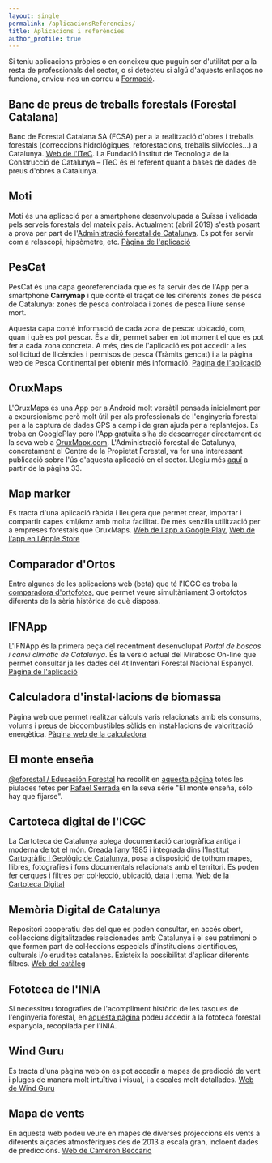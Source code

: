 ```yaml
---
layout: single
permalink: /aplicacionsReferencies/
title: Aplicacions i referències
author_profile: true
---
```


Si teniu aplicacions pròpies o en coneixeu que puguin ser d'utilitat per a la resta de professionals del sector, o si detecteu si algú d'aquests enllaços no funciona, envieu-nos un correu a [Formació](mailto:formacio@cefc.cat).

## Banc de preus de treballs forestals (Forestal Catalana)
Banc de Forestal Catalana SA (FCSA) per a la realització d'obres i treballs forestals (correccions hidrológiques, reforestacions, treballs silvícoles...) a Catalunya. [Web de l'ITeC](https://itec.cat/banc/default.aspx?IdFie=1280&IdAnalytics=1900838&TipusAnalitics=Entitat&Ori=I&text=). La Fundació Institut de Tecnologia de la Construcció de Catalunya – ITeC és el referent quant a bases de dades de preus d'obres a Catalunya.

## Moti
Moti és una aplicació per a smartphone desenvolupada a Suïssa i validada pels serveis forestals del mateix pais. Actualment (abril 2019) s'està posant a prova per part de l'[Administració forestal de Catalunya](http://cpf.gencat.cat/web/.content/or_organismes/or04_centre_propietat_forestal/06-Publicacions/revista_silvicultura/numeros_publicats/documents/0080_Articles/A3_MOTI.pdf). Es pot fer servir com a relascopi, hipsòmetre, etc. [Pàgina de l'aplicació](http://moti.ch/)

## PesCat
PesCat és una capa georeferenciada que es fa servir des de l'App per a smartphone **Carrymap** i que conté el traçat de les diferents zones de pesca de Catalunya: zones de pesca controlada i zones de pesca lliure sense mort. 

Aquesta capa conté informació de cada zona de pesca: ubicació, com, quan i què es pot pescar. És a dir, permet saber en tot moment el que es pot fer a cada zona concreta. A més, des de l'aplicació es pot accedir a les sol·licitud de llicències i permisos de pesca (Tràmits gencat) i a la pàgina web de Pesca Continental per obtenir més informació.  [Pàgina de l'aplicació](http://agricultura.gencat.cat/ca/ambits/medi-natural/pesca-continental/app-pescat/index.html)

## OruxMaps
L'OruxMaps és una App per a Android molt versàtil pensada inicialment per a excursionisme però molt útil per als professionals de l'enginyeria forestal per a la captura de dades GPS a camp i de gran ajuda per a replantejos. Es troba en GooglePlay però l'App gratuïta s'ha de descarregar directament de la seva web a [OruxMapx.com](https://www.oruxmaps.com/cs/es/). L'Administració forestal de Catalunya, concretament el Centre de la Propietat Forestal, va fer una interessant publicació sobre l'ús d'aquesta aplicació en el sector. Llegiu més [aquí](http://cpf.gencat.cat/web/.content/or_organismes/or04_centre_propietat_forestal/06-Publicacions/revista_silvicultura/numeros_publicats/documents/Silvicultura_77_web.pdf) a partir de la pàgina 33.

## Map marker
Es tracta d'una aplicació ràpida i lleugera que permet crear, importar i compartir capes kml/kmz amb molta facilitat. De més senzilla utilització per a empreses forestals que OruxMaps. [Web de l'app a Google Play.](https://play.google.com/store/apps/details?id=com.exlyo.mapmarker&hl=es) [Web de l'app en l'Apple Store](https://apps.apple.com/us/app/map-marker-places-organizer/id1287281807)

## Comparador d'Ortos
Entre algunes de les aplicacions web (beta) que té l'ICGC es troba la [comparadora d'ortofotos](http://betaportal.icgc.cat/canurb/cathistoric.html), que permet veure simultàniament 3 ortofotos diferents de la sèria històrica de què disposa.

## IFNApp
L'IFNApp és la primera peça del recentment desenvolupat *Portal de boscos i canvi climàtic de Catalunya*. És la versió actual del Mirabosc On-line que permet consultar ja les dades del 4t Inventari Forestal Nacional Espanyol. [Pàgina de l'aplicació](https://laboratoriforestal.creaf.uab.cat/nfi_app/)

## Calculadora d'instal·lacions de biomassa
Pàgina web que permet realitzar càlculs varis relacionats amb els consums, volums i preus de biocombustibles sòlids en instal·lacions de valorització energètica. [Pàgina web de la calculadora](http://www.serveistecnicsenerfust.com/es/calculadora-segun-combustible.html)

## El monte enseña
[@eforestal / Educación Forestal](https://twitter.com/eforestal) ha recollit en [aquesta pàgina](http://almazcara.forestry.es/2017/12/el-monte-ensena-solo-hay-que-fijarse.html) totes les piulades fetes per [Rafael Serrada](https://twitter.com/RafaelSerrada1) en la seva sèrie "El monte enseña, sólo hay que fijarse". 

## Cartoteca digital de l'ICGC
La Cartoteca de Catalunya aplega documentació cartogràfica antiga i moderna de tot el món. Creada l’any 1985 i integrada dins l’[Institut Cartogràfic i Geològic de Catalunya](https://icgc.cat/), posa a disposició de tothom mapes, llibres, fotografies i fons documentals relacionats amb el territori. Es poden fer cerques i filtres per col·lecció, ubicació, data i tema. [Web de la Cartoteca Digital](https://cartotecadigital.icgc.cat/digital/search/)

## Memòria Digital de Catalunya
Repositori cooperatiu des del que es poden consultar, en accés obert, col·leccions digitalitzades relacionades amb Catalunya i el seu patrimoni o que formen part de col·leccions especials d'institucions científiques, culturals i/o erudites catalanes. Existeix la possibilitat d'aplicar diferents filtres. [Web del catàleg](http://mdc.csuc.cat/cdm/search/)

## Fototeca de l'INIA
Si necessiteu fotografies de l'acompliment històric de les tasques de l'enginyeria forestal, en [aquesta pàgina](http://rdm.inia.es/es/dataset/fototeca) podeu accedir a la fototeca forestal espanyola, recopilada per l'INIA.

## Wind Guru
Es tracta d'una pàgina web on es pot accedir a mapes de predicció de vent i pluges de manera molt intuïtiva i visual, i a escales molt detallades. [Web de Wind Guru](https://www.windguru.cz/)

## Mapa de vents
En aquesta web podeu veure en mapes de diverses projeccions els vents a diferents alçades atmosfèriques des de 2013 a escala gran, incloent dades de prediccions. [Web de Cameron Beccario](https://earth.nullschool.net/#current/wind/surface/level/)